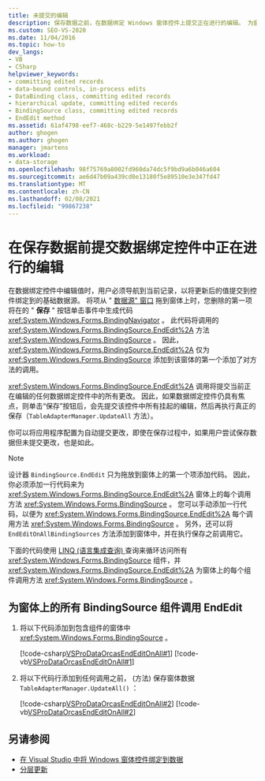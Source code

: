 ```yaml
---
title: 未提交的编辑
description: 保存数据之前，在数据绑定 Windows 窗体控件上提交正在进行的编辑。 为窗体上的所有 BindingSource 组件调用 EndEdit。
ms.custom: SEO-VS-2020
ms.date: 11/04/2016
ms.topic: how-to
dev_langs:
- VB
- CSharp
helpviewer_keywords:
- committing edited records
- data-bound controls, in-process edits
- DataBinding class, committing edited records
- hierarchical update, committing edited records
- BindingSource class, committing edited records
- EndEdit method
ms.assetid: 61af4798-eef7-468c-b229-5e1497febb2f
author: ghogen
ms.author: ghogen
manager: jmartens
ms.workload:
- data-storage
ms.openlocfilehash: 98f75769a8002fd960da74dc5f9bd9a6b046a604
ms.sourcegitcommit: ae6d47b09a439cd0e13180f5e89510e3e347fd47
ms.translationtype: MT
ms.contentlocale: zh-CN
ms.lasthandoff: 02/08/2021
ms.locfileid: "99867238"
---
```

# <a name="commit-in-process-edits-on-data-bound-controls-before-saving-data"></a>在保存数据前提交数据绑定控件中正在进行的编辑

在数据绑定控件中编辑值时，用户必须导航到当前记录，以将更新后的值提交到控件绑定到的基础数据源。 将项从 " [数据源" 窗口](add-new-data-sources.md) 拖到窗体上时，您删除的第一项将在的 " **保存** " 按钮单击事件中生成代码 <xref:System.Windows.Forms.BindingNavigator> 。 此代码将调用的 <xref:System.Windows.Forms.BindingSource.EndEdit%2A> 方法 <xref:System.Windows.Forms.BindingSource> 。 因此， <xref:System.Windows.Forms.BindingSource.EndEdit%2A> 仅为 <xref:System.Windows.Forms.BindingSource> 添加到该窗体的第一个添加了对方法的调用。

<xref:System.Windows.Forms.BindingSource.EndEdit%2A> 调用将提交当前正在编辑的任何数据绑定控件中的所有更改。 因此，如果数据绑定控件仍具有焦点，则单击“保存”按钮后，会先提交该控件中所有挂起的编辑，然后再执行真正的保存（`TableAdapterManager.UpdateAll` 方法）。

你可以将应用程序配置为自动提交更改，即使在保存过程中，如果用户尝试保存数据但未提交更改，也是如此。

> [!NOTE]
> 设计器 `BindingSource.EndEdit` 只为拖放到窗体上的第一个项添加代码。 因此，你必须添加一行代码来为 <xref:System.Windows.Forms.BindingSource.EndEdit%2A> 窗体上的每个调用方法 <xref:System.Windows.Forms.BindingSource> 。 您可以手动添加一行代码，以便为 <xref:System.Windows.Forms.BindingSource.EndEdit%2A> 每个调用方法 <xref:System.Windows.Forms.BindingSource> 。 另外，还可以将 `EndEditOnAllBindingSources` 方法添加到窗体中，并在执行保存之前调用它。

下面的代码使用 [LINQ (语言集成查询) ](/dotnet/csharp/linq/) 查询来循环访问所有 <xref:System.Windows.Forms.BindingSource> 组件，并 <xref:System.Windows.Forms.BindingSource.EndEdit%2A> 为窗体上的每个组件调用方法 <xref:System.Windows.Forms.BindingSource> 。

## <a name="to-call-endedit-for-all-bindingsource-components-on-a-form"></a>为窗体上的所有 BindingSource 组件调用 EndEdit

1. 将以下代码添加到包含组件的窗体中 <xref:System.Windows.Forms.BindingSource> 。

     [!code-csharp[VSProDataOrcasEndEditOnAll#1](../data-tools/codesnippet/CSharp/commit-in-process-edits-on-data-bound-controls-before-saving-data_1.cs)]
     [!code-vb[VSProDataOrcasEndEditOnAll#1](../data-tools/codesnippet/VisualBasic/commit-in-process-edits-on-data-bound-controls-before-saving-data_1.vb)]

2. 将以下代码行添加到任何调用之前， (方法) 保存窗体数据 `TableAdapterManager.UpdateAll()` ：

     [!code-csharp[VSProDataOrcasEndEditOnAll#2](../data-tools/codesnippet/CSharp/commit-in-process-edits-on-data-bound-controls-before-saving-data_2.cs)]
     [!code-vb[VSProDataOrcasEndEditOnAll#2](../data-tools/codesnippet/VisualBasic/commit-in-process-edits-on-data-bound-controls-before-saving-data_2.vb)]

## <a name="see-also"></a>另请参阅

- [在 Visual Studio 中将 Windows 窗体控件绑定到数据](../data-tools/bind-windows-forms-controls-to-data-in-visual-studio.md)
- [分层更新](../data-tools/hierarchical-update.md)
